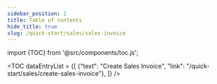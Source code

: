 ```yaml
---
sidebar_position: 1
title: Table of contents
hide_title: true 
slug: /quick-start/sales/sales-invoice 
---
```


import {TOC} from '@src/components/toc.js';

<TOC
dataEntryList = {[
{"text": "Create Sales Invoice", "link": "/quick-start/sales/create-sales-invoice"},
]}
/>
